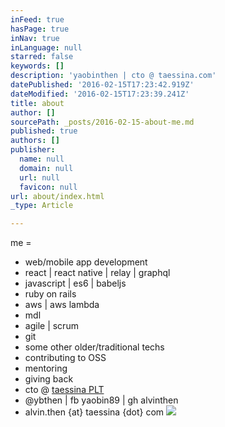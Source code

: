 ```yaml
---
inFeed: true
hasPage: true
inNav: true
inLanguage: null
starred: false
keywords: []
description: 'yaobinthen | cto @ taessina.com'
datePublished: '2016-02-15T17:23:42.919Z'
dateModified: '2016-02-15T17:23:39.241Z'
title: about
author: []
sourcePath: _posts/2016-02-15-about-me.md
published: true
authors: []
publisher:
  name: null
  domain: null
  url: null
  favicon: null
url: about/index.html
_type: Article

---
```

me =

* web/mobile app development
* react | react native | relay | graphql
* javascript | es6 | babeljs
* ruby on rails
* aws | aws lambda
* mdl
* agile | scrum
* git
* some other older/traditional techs
* contributing to OSS
* mentoring
* giving back
* cto @ [taessina PLT][0]
* @ybthen | fb yaobin89 | gh alvinthen
* alvin.then {at} taessina {dot} com
![](https://the-grid-user-content.s3-us-west-2.amazonaws.com/c6a8b1b0-3b51-4e45-8462-f5c6746c9a9c.JPG)

[0]: http://taessina.com/